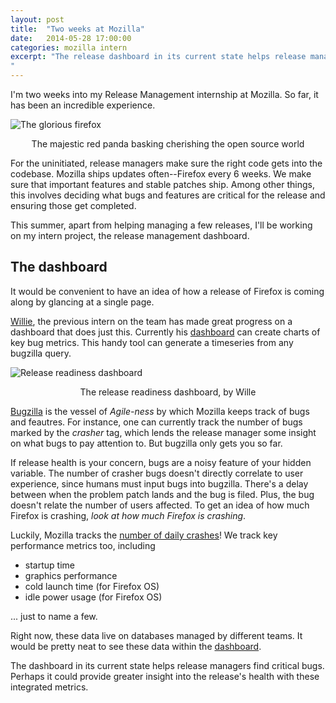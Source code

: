 ```yaml
---
layout: post
title:  "Two weeks at Mozilla"
date:   2014-05-28 17:00:00
categories: mozilla intern
excerpt: "The release dashboard in its current state helps release managers find critical bugs. Perhaps it could provide greater insight into the release's health with these integrated metrics.
"
---
```

I'm two weeks into my Release Management internship at Mozilla. So far, it has been an incredible experience. 

![The glorious firefox](http://news.worldwild.org/wp-content/uploads/2008/09/red_panda.jpg)
<p style="text-align: center">The majestic red panda basking cherishing the open source world</h>

For the uninitiated, release managers make sure the right code gets into the codebase. Mozilla ships updates often--Firefox every 6 weeks. We make sure that important features and stable patches ship. Among other things, this involves deciding what bugs and features are critical for the release and ensuring those get completed.

This summer, apart from helping managing a few releases, I'll be working on my intern project, the release management dashboard.

## The dashboard

It would be convenient to have an idea of how a release of Firefox is coming along by glancing at a single page. 

[Willie][Willie], the previous intern on the team has made great progress on a dashboard that does just this. Currently his [dashboard][rrdash] can create charts of key bug metrics. This handy tool can generate a timeseries from any bugzilla query.

![Release readiness dashboard]({{site.url}}/assets/images/rrdash.png)
<p style="text-align: center">The release readiness dashboard, by Wille</h>

[Bugzilla](https://bugzilla.mozilla.org/) is the vessel of _Agile-ness_ by which Mozilla keeps track of bugs and feautres. For instance, one can currently track the number of bugs marked by the _crasher_ tag, which lends the release manager some insight on what bugs to pay attention to. But bugzilla only gets you so far. 

If release health is your concern, bugs are a noisy feature of your hidden variable. The number of crasher bugs doesn't directly correlate to user experience, since humans must input bugs into bugzilla. There's a delay between when the problem patch lands and the bug is filed. Plus, the bug doesn't relate the number of users affected. To get an idea of how much Firefox is crashing, _look at how much Firefox is crashing_.

Luckily, Mozilla tracks the [number of daily crashes](https://crash-stats.mozilla.com/home/products/Firefox)! We track key performance metrics too, including 

- startup time
- graphics performance
- cold launch time (for Firefox OS)
- idle power usage (for Firefox OS)

... just to name a few. 

Right now, these data live on databases managed by different teams. It would be pretty neat to see these data within the [dashboard][rrdash].

The dashboard in its current state helps release managers find critical bugs. Perhaps it could provide greater insight into the release's health with these integrated metrics.

[Willie]: http://blog.williecheong.com/
[rrdash]: https://release-dash.paas.allizom.org/